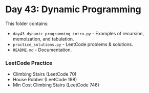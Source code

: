 # Day 43: Dynamic Programming

This folder contains:
- `day43_dynamic_programming_intro.py` - Examples of recursion, memoization, and tabulation.
- `practice_solutions.py` - LeetCode problems & solutions.
- `README.md` - Documentation.

### LeetCode Practice
- Climbing Stairs (LeetCode 70)
- House Robber (LeetCode 198)
- Min Cost Climbing Stairs (LeetCode 746)